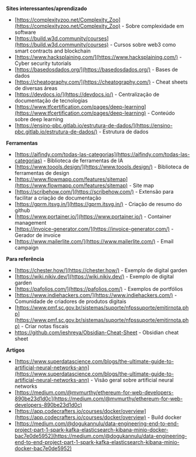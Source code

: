 **Sites interessantes/aprendizado**

- [https://complexityzoo.net/Complexity_Zoo](https://complexityzoo.net/Complexity_Zoo) - Sobre complexidade em software
- [https://build.w3d.community/courses](https://build.w3d.community/courses) - Cursos sobre web3 como smart contracts and blockchain
- [https://www.hacksplaining.com/](https://www.hacksplaining.com/) - Cyber security tutorials
- [https://basedosdados.org/](https://basedosdados.org/) - Bases de dados
- [https://cheatography.com/](https://cheatography.com/) - Cheat sheets de diversas áreas
- [https://devdocs.io/](https://devdocs.io/) - Centralização de documentação de tecnologias
- [https://www.tfcertification.com/pages/deep-learning](https://www.tfcertification.com/pages/deep-learning) - Conteúdo sobre deep learning
- [https://ensino-pbc.gitlab.io/estrutura-de-dados/](https://ensino-pbc.gitlab.io/estrutura-de-dados/) - Estrutura de dados

**Ferramentas**

- [https://aifindy.com/todas-las-categorias](https://aifindy.com/todas-las-categorias) - Biblioteca de ferramentas de IA
- [https://www.toools.design/](https://www.toools.design/) - Biblioteca de ferramentas de design
- [https://www.flowmapp.com/features/sitemap](https://www.flowmapp.com/features/sitemap) - Site map
- [https://scribehow.com/](https://scribehow.com/) - Extensão para facilitar a criação de documentação
- [https://gprm.itsvg.in/](https://gprm.itsvg.in/) - Criação de resumo do github
- [https://www.portainer.io/](https://www.portainer.io/) - Container management
- [https://invoice-generator.com/](https://invoice-generator.com/) - Gerador de invoice
- [https://www.mailerlite.com/](https://www.mailerlite.com/) - Email campaign

**Para referência**

- [https://chester.how/](https://chester.how/) - Exemplo de digital garden
- [https://wiki.nikiv.dev/](https://wiki.nikiv.dev/) - Exemplo de digital garden
- [https://pafolios.com/](https://pafolios.com/) - Exemplos de portfólios
- [https://www.indiehackers.com/](https://www.indiehackers.com/) - Comunidade de criadores de produtos digitais
- [https://www.pmf.sc.gov.br/sistemas/suporte/nfpssuporte/emitirnota.php](https://www.pmf.sc.gov.br/sistemas/suporte/nfpssuporte/emitirnota.php) - Criar notas fiscais
- https://github.com/ieshreya/Obsidian-Cheat-Sheet - Obsidian cheat sheet

**Artigos**

- [https://www.superdatascience.com/blogs/the-ultimate-guide-to-artificial-neural-networks-ann](https://www.superdatascience.com/blogs/the-ultimate-guide-to-artificial-neural-networks-ann) - Visão geral sobre artificial neural networks
- [https://medium.com/@mvmurthy/ethereum-for-web-developers-890be23d1d0c](https://medium.com/@mvmurthy/ethereum-for-web-developers-890be23d1d0c)
- [https://app.codecrafters.io/courses/docker/overview](https://app.codecrafters.io/courses/docker/overview) - Build docker
- [https://medium.com/@dogukannulu/data-engineering-end-to-end-project-part-1-spark-kafka-elasticsearch-kibana-minio-docker-bac7e0de5952](https://medium.com/@dogukannulu/data-engineering-end-to-end-project-part-1-spark-kafka-elasticsearch-kibana-minio-docker-bac7e0de5952)